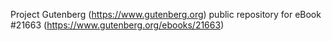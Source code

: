 Project Gutenberg (https://www.gutenberg.org) public repository for eBook #21663 (https://www.gutenberg.org/ebooks/21663)
